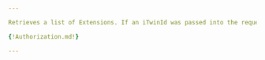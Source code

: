 ```yaml
---

Retrieves a list of Extensions. If an iTwinId was passed into the request, it will retrieve a list of extensions associated with that iTwin account. Else, it returns all public extensions.

{!Authorization.md!}

---
```

